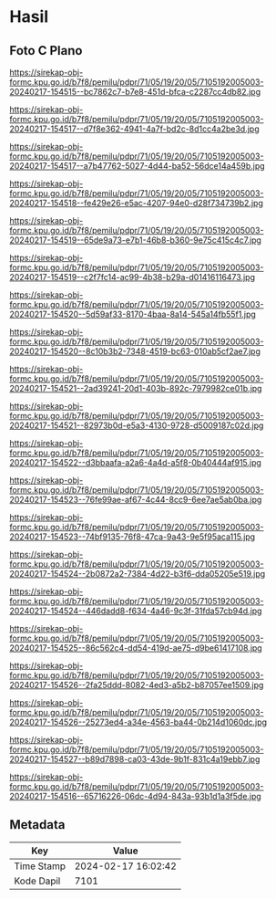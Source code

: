 # Hasil

## Foto C Plano

https://sirekap-obj-formc.kpu.go.id/b7f8/pemilu/pdpr/71/05/19/20/05/7105192005003-20240217-154515--bc7862c7-b7e8-451d-bfca-c2287cc4db82.jpg

https://sirekap-obj-formc.kpu.go.id/b7f8/pemilu/pdpr/71/05/19/20/05/7105192005003-20240217-154517--d7f8e362-4941-4a7f-bd2c-8d1cc4a2be3d.jpg

https://sirekap-obj-formc.kpu.go.id/b7f8/pemilu/pdpr/71/05/19/20/05/7105192005003-20240217-154517--a7b47762-5027-4d44-ba52-56dce14a459b.jpg

https://sirekap-obj-formc.kpu.go.id/b7f8/pemilu/pdpr/71/05/19/20/05/7105192005003-20240217-154518--fe429e26-e5ac-4207-94e0-d28f734739b2.jpg

https://sirekap-obj-formc.kpu.go.id/b7f8/pemilu/pdpr/71/05/19/20/05/7105192005003-20240217-154519--65de9a73-e7b1-46b8-b360-9e75c415c4c7.jpg

https://sirekap-obj-formc.kpu.go.id/b7f8/pemilu/pdpr/71/05/19/20/05/7105192005003-20240217-154519--c2f7fc14-ac99-4b38-b29a-d01416116473.jpg

https://sirekap-obj-formc.kpu.go.id/b7f8/pemilu/pdpr/71/05/19/20/05/7105192005003-20240217-154520--5d59af33-8170-4baa-8a14-545a14fb55f1.jpg

https://sirekap-obj-formc.kpu.go.id/b7f8/pemilu/pdpr/71/05/19/20/05/7105192005003-20240217-154520--8c10b3b2-7348-4519-bc63-010ab5cf2ae7.jpg

https://sirekap-obj-formc.kpu.go.id/b7f8/pemilu/pdpr/71/05/19/20/05/7105192005003-20240217-154521--2ad39241-20d1-403b-892c-7979982ce01b.jpg

https://sirekap-obj-formc.kpu.go.id/b7f8/pemilu/pdpr/71/05/19/20/05/7105192005003-20240217-154521--82973b0d-e5a3-4130-9728-d5009187c02d.jpg

https://sirekap-obj-formc.kpu.go.id/b7f8/pemilu/pdpr/71/05/19/20/05/7105192005003-20240217-154522--d3bbaafa-a2a6-4a4d-a5f8-0b40444af915.jpg

https://sirekap-obj-formc.kpu.go.id/b7f8/pemilu/pdpr/71/05/19/20/05/7105192005003-20240217-154523--76fe99ae-af67-4c44-8cc9-6ee7ae5ab0ba.jpg

https://sirekap-obj-formc.kpu.go.id/b7f8/pemilu/pdpr/71/05/19/20/05/7105192005003-20240217-154523--74bf9135-76f8-47ca-9a43-9e5f95aca115.jpg

https://sirekap-obj-formc.kpu.go.id/b7f8/pemilu/pdpr/71/05/19/20/05/7105192005003-20240217-154524--2b0872a2-7384-4d22-b3f6-dda05205e519.jpg

https://sirekap-obj-formc.kpu.go.id/b7f8/pemilu/pdpr/71/05/19/20/05/7105192005003-20240217-154524--446dadd8-f634-4a46-9c3f-31fda57cb94d.jpg

https://sirekap-obj-formc.kpu.go.id/b7f8/pemilu/pdpr/71/05/19/20/05/7105192005003-20240217-154525--86c562c4-dd54-419d-ae75-d9be61417108.jpg

https://sirekap-obj-formc.kpu.go.id/b7f8/pemilu/pdpr/71/05/19/20/05/7105192005003-20240217-154526--2fa25ddd-8082-4ed3-a5b2-b87057ee1509.jpg

https://sirekap-obj-formc.kpu.go.id/b7f8/pemilu/pdpr/71/05/19/20/05/7105192005003-20240217-154526--25273ed4-a34e-4563-ba44-0b214d1060dc.jpg

https://sirekap-obj-formc.kpu.go.id/b7f8/pemilu/pdpr/71/05/19/20/05/7105192005003-20240217-154527--b89d7898-ca03-43de-9b1f-831c4a19ebb7.jpg

https://sirekap-obj-formc.kpu.go.id/b7f8/pemilu/pdpr/71/05/19/20/05/7105192005003-20240217-154516--65716226-06dc-4d94-843a-93b1d1a3f5de.jpg


## Metadata

| Key        | Value               |
| ---------- | ------------------- |
| Time Stamp | 2024-02-17 16:02:42 |
| Kode Dapil | 7101                |



